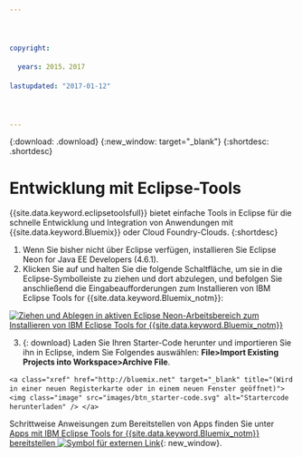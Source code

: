 ```yaml
---



copyright:

  years: 2015，2017

lastupdated: "2017-01-12"



---
```


{:download: .download}
{:new_window: target="_blank"}
{:shortdesc: .shortdesc}

# Entwicklung mit Eclipse-Tools

{{site.data.keyword.eclipsetoolsfull}} bietet einfache Tools in Eclipse für die schnelle Entwicklung und Integration von Anwendungen mit {{site.data.keyword.Bluemix}} oder Cloud Foundry-Clouds.
{:shortdesc}

  1. Wenn Sie bisher nicht über Eclipse verfügen, installieren Sie Eclipse Neon for Java EE Developers (4.6.1).
  2. Klicken Sie auf und halten Sie die folgende Schaltfläche, um sie in die Eclipse-Symbolleiste zu ziehen und dort abzulegen, und befolgen Sie anschließend die Eingabeaufforderungen zum Installieren von IBM Eclipse Tools for {{site.data.keyword.Bluemix_notm}}:

   [![Ziehen und Ablegen in aktiven Eclipse Neon-Arbeitsbereich zum Installieren von IBM Eclipse Tools for {{site.data.keyword.Bluemix_notm}}](images/installbutton.png)](http://marketplace.eclipse.org/marketplace-client-intro?mpc_install=1774120)

  3. {: download} Laden Sie Ihren Starter-Code herunter und importieren Sie ihn in Eclipse, indem Sie Folgendes auswählen: **File>Import Existing Projects into Workspace>Archive File**.

    <a class="xref" href="http://bluemix.net" target="_blank" title="(Wird in einer neuen Registerkarte oder in einem neuen Fenster geöffnet)"><img class="image" src="images/btn_starter-code.svg" alt="Startercode herunterladen" /> </a>

Schrittweise Anweisungen zum Bereitstellen von Apps finden Sie unter [Apps mit IBM Eclipse Tools for {{site.data.keyword.Bluemix_notm}} bereitstellen ![Symbol für externen Link](../icons/launch-glyph.svg)](/docs/manageapps/eclipsetools/eclipsetools.html#eclipsetools){: new_window}.
